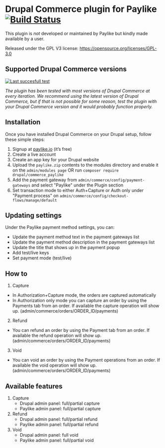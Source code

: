# Drupal Commerce plugin for Paylike [![Build Status](https://travis-ci.org/paylike/plugin-drupal-commerce-8.x.svg?branch=master)](https://travis-ci.org/paylike/plugin-drupal-commerce-8.x)

This plugin is *not* developed or maintained by Paylike but kindly made
available by a user.

Released under the GPL V3 license: https://opensource.org/licenses/GPL-3.0

## Supported Drupal Commerce versions

[![Last succesfull test](https://log.derikon.ro/api/v1/log/read?tag=drupalcommerce8&view=svg&label=DrupalCommerce&key=ecommerce&background=00b4ff)](https://log.derikon.ro/api/v1/log/read?tag=drupalcommerce8&view=html)

*The plugin has been tested with most versions of Drupal Commerce at every iteration. We recommend using the latest version of Drupal Commerce, but if that is not possible for some reason, test the plugin with your Drupal Commerce version and it would probably function properly.*


## Installation

Once you have installed Drupal Commerce on your Drupal setup, follow these simple steps:
   1. Signup at [paylike.io](https://paylike.io) (it’s free)
   2. Create a live account
   3. Create an app key for your Drupal website
   4. Upload the ```paylike.zip``` contents to the modules directory and enable it on the `admin/modules page` OR run `composer require drupal/commerce_paylike`
   5. Add the payment gateway from `admin/commerce/config/payment-gateways` and select "Paylike" under the Plugin section
   6. Set transaction mode to either Auth+Capture or Auth only under "Payment process" on `admin/commerce/config/checkout-flows/manage/default
`


## Updating settings

Under the Paylike payment method settings, you can:
 * Update the payment method text in the payment gateways list
 * Update the payment method description in the payment gateways list
 * Update the title that shows up in the payment popup
 * Add test/live keys
 * Set payment mode (test/live)


 ## How to

 1. Capture
   * In Authorization+Capture mode, the orders are captured automatically
   * In Authorization only mode you can capture an order by using the Payments tab from an order. If available the capture operation will show up. (admin/commerce/orders/ORDER_ID/payments)
 2. Refund
   * You can refund an order by using the Payment tab from an order. If available the refund operation will show up. (admin/commerce/orders/ORDER_ID/payments)
 3. Void
   * You can void an order by using the Payment operations from an order. If available the void operation will show up. (admin/commerce/orders/ORDER_ID/payments)

   ## Available features

1. Capture
   * Drupal admin panel: full/partial capture
   * Paylike admin panel: full/partial capture
2. Refund
   * Drupal admin panel: full/partial refund
   * Paylike admin panel: full/partial refund
3. Void
   * Drupal admin panel: full void
   * Paylike admin panel: full/partial void